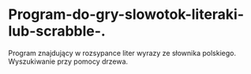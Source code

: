 # Program-do-gry-slowotok-literaki-lub-scrabble-.
Program znajdujący w rozsypance liter wyrazy ze słownika polskiego. Wyszukiwanie przy pomocy drzewa.

